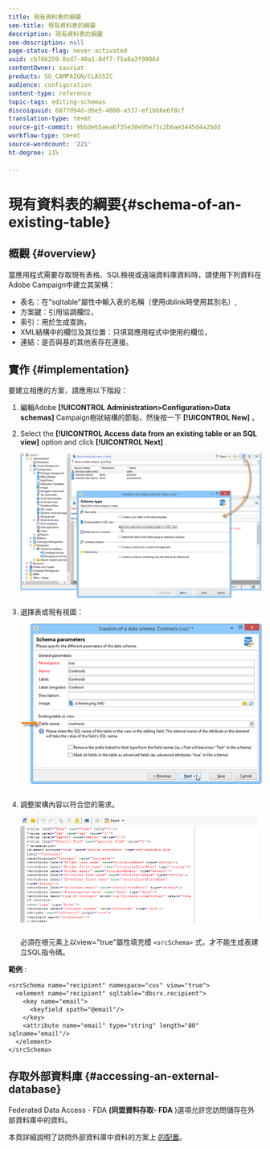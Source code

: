 ```yaml
---
title: 現有資料表的綱要
seo-title: 現有資料表的綱要
description: 現有資料表的綱要
seo-description: null
page-status-flag: never-activated
uuid: cb766259-8ed7-40a1-8df7-75a8a3f9986d
contentOwner: sauviat
products: SG_CAMPAIGN/CLASSIC
audience: configuration
content-type: reference
topic-tags: editing-schemas
discoiquuid: 6877d94d-d6e5-4080-a537-ef1bb6e6f8cf
translation-type: tm+mt
source-git-commit: 9bbde65aea6735e30e95e75c2b6ae5445d4a2bdd
workflow-type: tm+mt
source-wordcount: '221'
ht-degree: 11%

---
```



# 現有資料表的綱要{#schema-of-an-existing-table}

## 概觀 {#overview}

當應用程式需要存取現有表格、SQL檢視或遠端資料庫資料時，請使用下列資料在Adobe Campaign中建立其架構：

* 表名：在&quot;sqltable&quot;屬性中輸入表的名稱（使用dblink時使用其別名）,
* 方案鍵：引用協調欄位，
* 索引：用於生成查詢，
* XML結構中的欄位及其位置：只填寫應用程式中使用的欄位，
* 連結：是否與基的其他表存在連接。

## 實作 {#implementation}

要建立相應的方案，請應用以下階段：

1. 編輯Adobe **[!UICONTROL Administration>Configuration>Data schemas]** Campaign樹狀結構的節點，然後按一下 **[!UICONTROL New]** 。
1. Select the **[!UICONTROL Access data from an existing table or an SQL view]** option and click **[!UICONTROL Next]** .

   ![](assets/s_ncs_configuration_extand_a_schema.png)

1. 選擇表或現有視圖：

   ![](assets/s_ncs_configuration_select_table.png)

1. 調整架構內容以符合您的需求。

   ![](assets/s_ncs_configuration_view_create_schema.png)

   必須在根元素上以view=&quot;true&quot;屬性填充模 `<srcSchema>` 式，才不能生成表建立SQL指令碼。

**範例** :

```
<srcSchema name="recipient" namespace="cus" view="true">
  <element name="recipient" sqltable="dbsrv.recipient">
    <key name="email">
      <keyfield xpath="@email"/>
    </key>   
    <attribute name="email" type="string" length="80" sqlname="email"/>
  </element>
</srcSchema>
```

## 存取外部資料庫 {#accessing-an-external-database}

Federated Data Access - FDA **(同盟資料存取- FDA** )選項允許您訪問儲存在外部資料庫中的資料。

本頁詳細說明了訪問外部資料庫中資料的方案上 [的配置](../../installation/using/creating-data-schema.md)。
